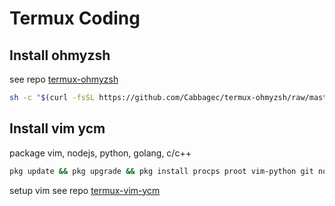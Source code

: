 # Termux Coding

## Install ohmyzsh

see repo [termux-ohmyzsh](https://github.com/Cabbagec/termux-ohmyzsh)​

```bash
sh -c "$(curl -fsSL https://github.com/Cabbagec/termux-ohmyzsh/raw/master/install.sh)"
```
## Install vim ycm

package vim, nodejs, python, golang, c/c++

```bash
pkg update && pkg upgrade && pkg install procps proot vim-python git nodejs golang python python-dev build-essential libclang cmake patch curl libcrypt-dev
```

setup vim see repo [termux-vim-ycm](https://github.com/theimpostor/termux-vim-ycm)
